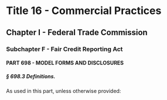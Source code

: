 
# Title 16 - Commercial Practices
## Chapter I - Federal Trade Commission
### Subchapter F - Fair Credit Reporting Act
#### PART 698 - MODEL FORMS AND DISCLOSURES
##### § 698.3 Definitions.

As used in this part, unless otherwise provided:
